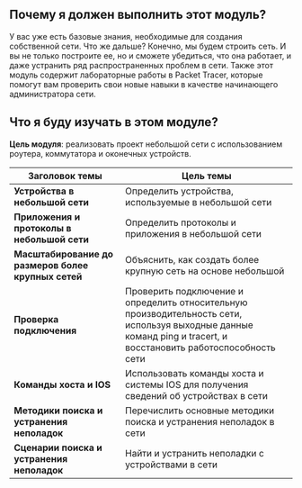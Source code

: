 <!-- verified: agorbachev 03.05.2022 -->

<!-- 17.0.1 -->
##  Почему я должен выполнить этот модуль?

У вас уже есть базовые знания, необходимые для создания собственной сети. Что же дальше? Конечно, мы будем строить сеть. И вы не только построите ее, но и сможете убедиться, что она работает, и даже устранить ряд распространенных проблем в сети. Также этот модуль содержит лабораторные работы в Packet Tracer, которые помогут вам проверить свои новые навыки в качестве начинающего администратора сети.

<!-- 17.0.2 -->
##  Что я буду изучать в этом модуле?

**Цель модуля**: реализовать проект небольшой сети с использованием роутера, коммутатора и оконечных устройств.

| **Заголовок темы** | **Цель темы** |
| --- | --- |
| **Устройства в небольшой сети** | Определить устройства, используемые в небольшой сети |
| **Приложения и протоколы в небольшой сети** | Определить протоколы и приложения в небольшой сети |
| **Масштабирование до размеров более крупных сетей** | Объяснить, как создать более крупную сеть на основе небольшой |
| **Проверка подключения** | Проверить подключение и определить относительную производительность сети, используя выходные данные команд ping и tracert, и восстановить работоспособность сети |
| **Команды хоста и IOS** | Использовать команды хоста и системы IOS для получения сведений об устройствах в сети |
| **Методики поиска и устранения неполадок** | Перечислить основные методики поиска и устранения неполадок в сети |
| **Сценарии поиска и устранения неполадок** | Найти и устранить неполадки с устройствами в сети |

